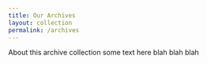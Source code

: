 ```yaml
---
title: Our Archives
layout: collection
permalink: /archives
---
```


About this archive collection some text here blah blah blah